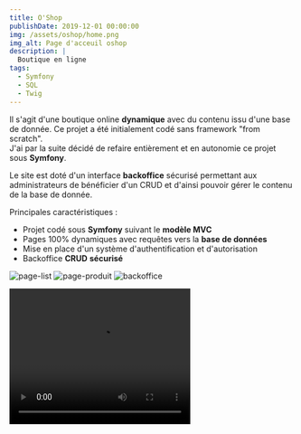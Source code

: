 ```yaml
---
title: O'Shop
publishDate: 2019-12-01 00:00:00
img: /assets/oshop/home.png
img_alt: Page d'acceuil oshop
description: |
  Boutique en ligne 
tags:
  - Symfony
  - SQL
  - Twig
---
```


Il s'agit d'une boutique online **dynamique** avec du contenu issu d'une base de donnée.  Ce projet a été initialement codé sans framework "from scratch".   
J'ai par la suite décidé de refaire entièrement et en autonomie ce projet sous **Symfony**.  

  
Le site est doté d'un interface **backoffice** sécurisé permettant aux administrateurs de bénéficier d'un CRUD et d'ainsi pouvoir gérer le contenu de la base de donnée.  

Principales caractéristiques :  
- Projet codé sous **Symfony** suivant le **modèle MVC**
- Pages 100% dynamiques avec requêtes vers la **base de données**
- Mise en place d'un système d'authentification et d'autorisation
- Backoffice **CRUD** **sécurisé**



![page-list](/assets/oshop/page-liste.png)
![page-produit](/assets/oshop/page-produit.png)
![backoffice](/assets/oshop/backoffice.png)

<video width="320" height="240" controls>
  <source src="/assets/oshop/démo.mp4" type="video/mp4">
</video>